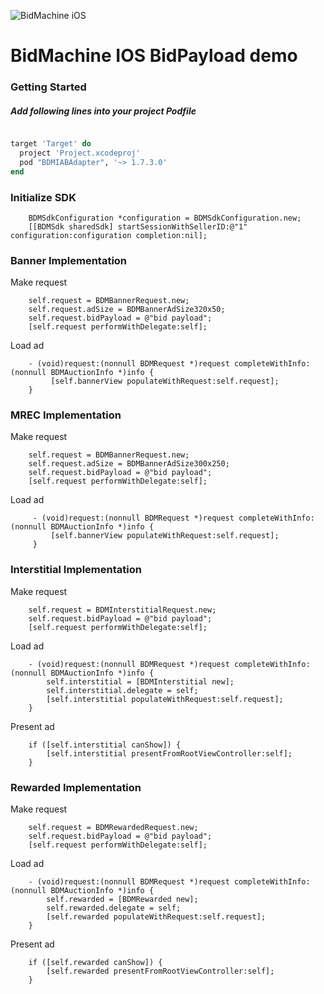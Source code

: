 ![BidMachine iOS](https://appodeal-ios.s3-us-west-1.amazonaws.com/docs/bidmachine.png)

# BidMachine IOS BidPayload demo

### Getting Started

##### Add following lines into your project Podfile

```ruby

target 'Target' do
  project 'Project.xcodeproj'
  pod "BDMIABAdapter", '~> 1.7.3.0'
end
```

### Initialize SDK

```objc
    BDMSdkConfiguration *configuration = BDMSdkConfiguration.new;
    [[BDMSdk sharedSdk] startSessionWithSellerID:@"1" configuration:configuration completion:nil];
```

### Banner Implementation

Make request

```objc
    self.request = BDMBannerRequest.new;
    self.request.adSize = BDMBannerAdSize320x50;
    self.request.bidPayload = @"bid payload";
    [self.request performWithDelegate:self];
```

Load ad

```objc
    - (void)request:(nonnull BDMRequest *)request completeWithInfo:(nonnull BDMAuctionInfo *)info {
         [self.bannerView populateWithRequest:self.request];
    }
```

### MREC Implementation

Make request

```objc
    self.request = BDMBannerRequest.new;
    self.request.adSize = BDMBannerAdSize300x250;
    self.request.bidPayload = @"bid payload";
    [self.request performWithDelegate:self];
```

Load ad

```objc
     - (void)request:(nonnull BDMRequest *)request completeWithInfo:(nonnull BDMAuctionInfo *)info {
         [self.bannerView populateWithRequest:self.request];
     }
```

### Interstitial Implementation

Make request

```objc
    self.request = BDMInterstitialRequest.new;
    self.request.bidPayload = @"bid payload";
    [self.request performWithDelegate:self];
```

Load ad

```objc
    - (void)request:(nonnull BDMRequest *)request completeWithInfo:(nonnull BDMAuctionInfo *)info {
        self.interstitial = [BDMInterstitial new];
        self.interstitial.delegate = self;
        [self.interstitial populateWithRequest:self.request];
    }
```

Present ad

```objc
    if ([self.interstitial canShow]) {
        [self.interstitial presentFromRootViewController:self];
    }
```

### Rewarded Implementation

Make request

```objc
    self.request = BDMRewardedRequest.new;
    self.request.bidPayload = @"bid payload";
    [self.request performWithDelegate:self];
```

Load ad

```objc
    - (void)request:(nonnull BDMRequest *)request completeWithInfo:(nonnull BDMAuctionInfo *)info {
        self.rewarded = [BDMRewarded new];
        self.rewarded.delegate = self;
        [self.rewarded populateWithRequest:self.request];
    }
```

Present ad

```objc
    if ([self.rewarded canShow]) {
        [self.rewarded presentFromRootViewController:self];
    }
```

